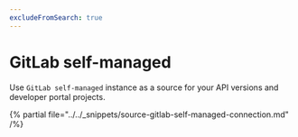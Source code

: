 ```yaml
---
excludeFromSearch: true
---
```


# GitLab self-managed

Use `GitLab self-managed` instance as a source for your API versions and developer portal projects.

{% partial file="../../_snippets/source-gitlab-self-managed-connection.md" /%}
